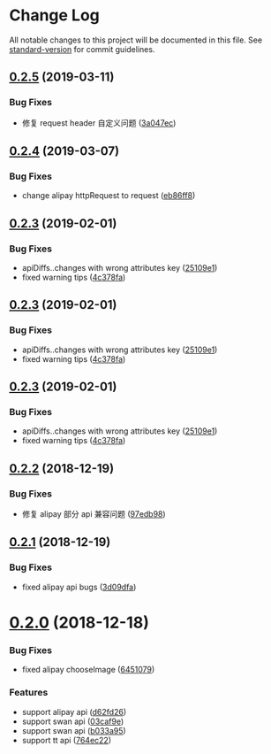 # Change Log

All notable changes to this project will be documented in this file. See [standard-version](https://github.com/conventional-changelog/standard-version) for commit guidelines.

<a name="0.2.5"></a>
## [0.2.5](https://github.com/megalojs/megalo-api/compare/v0.2.4...v0.2.5) (2019-03-11)


### Bug Fixes

* 修复 request header 自定义问题 ([3a047ec](https://github.com/megalojs/megalo-api/commit/3a047ec))



<a name="0.2.4"></a>
## [0.2.4](https://github.com/megalojs/megalo-api/compare/v0.2.3...v0.2.4) (2019-03-07)


### Bug Fixes

* change alipay httpRequest to request ([eb86ff8](https://github.com/megalojs/megalo-api/commit/eb86ff8))



<a name="0.2.3"></a>
## [0.2.3](https://github.com/megalojs/megalo-api/compare/v0.2.2...v0.2.3) (2019-02-01)


### Bug Fixes

* apiDiffs..changes with wrong attributes key ([25109e1](https://github.com/megalojs/megalo-api/commit/25109e1))
* fixed warning tips ([4c378fa](https://github.com/megalojs/megalo-api/commit/4c378fa))



<a name="0.2.3"></a>
## [0.2.3](https://github.com/megalojs/megalo-api/compare/v0.2.2...v0.2.3) (2019-02-01)


### Bug Fixes

* apiDiffs..changes with wrong attributes key ([25109e1](https://github.com/megalojs/megalo-api/commit/25109e1))
* fixed warning tips ([4c378fa](https://github.com/megalojs/megalo-api/commit/4c378fa))



<a name="0.2.3"></a>
## [0.2.3](https://github.com/megalojs/megalo-api/compare/v0.2.2...v0.2.3) (2019-02-01)


### Bug Fixes

* apiDiffs..changes with wrong attributes key ([25109e1](https://github.com/megalojs/megalo-api/commit/25109e1))
* fixed warning tips ([4c378fa](https://github.com/megalojs/megalo-api/commit/4c378fa))



<a name="0.2.2"></a>
## [0.2.2](https://github.com/megalojs/megalo-api/compare/v0.2.1...v0.2.2) (2018-12-19)


### Bug Fixes

* 修复 alipay 部分 api 兼容问题 ([97edb98](https://github.com/megalojs/megalo-api/commit/97edb98))



<a name="0.2.1"></a>
## [0.2.1](https://github.com/megalojs/megalo-api/compare/v0.2.0...v0.2.1) (2018-12-19)


### Bug Fixes

* fixed alipay api bugs ([3d09dfa](https://github.com/megalojs/megalo-api/commit/3d09dfa))


<a name="0.2.0"></a>
# [0.2.0](https://github.com/megalojs/megalo-api/compare/v0.0.2...v0.2.0) (2018-12-18)


### Bug Fixes

* fixed alipay chooseImage ([6451079](https://github.com/megalojs/megalo-api/commit/6451079))


### Features

* support alipay api ([d62fd26](https://github.com/megalojs/megalo-api/commit/d62fd26))
* support swan api ([03caf9e](https://github.com/megalojs/megalo-api/commit/03caf9e))
* support swan api ([b033a95](https://github.com/megalojs/megalo-api/commit/b033a95))
* support tt api ([764ec22](https://github.com/megalojs/megalo-api/commit/764ec22))